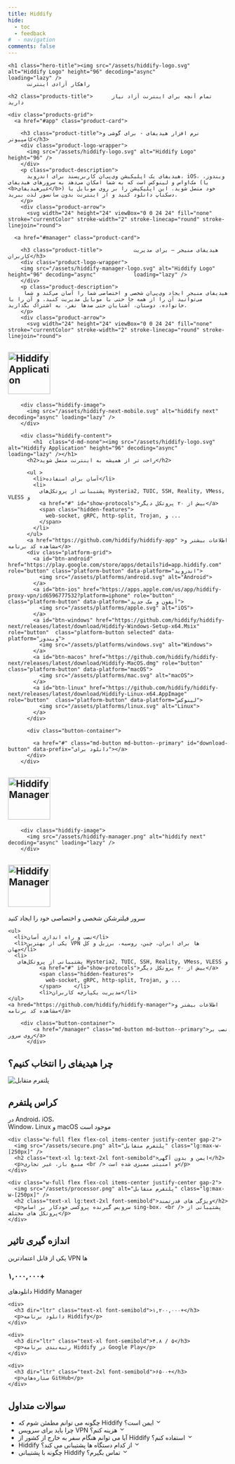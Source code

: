 ```yaml
---
title: Hiddify
hide:
  - toc
  - feedback
#  - navigation
comments: false
---
```

<style>@media screen and (min-width: 76.1875em) {.md-sidebar{display:none;}}</style>


  <section class="products-section">

    <h1 class="hero-title"><img src="/assets/hiddify-logo.svg" alt="Hiddify Logo" height="96" decoding="async"            loading="lazy" />
          راهکار آزادی اینترنت
</h1>

    <h2 class="products-title">      تمام آنچه برای اینترنت آزاد نیاز دارید
</h2>
    
    <div class="products-grid">
      <a href="#app" class="product-card">
        
        <h3 class="product-title">نرم افزار هیدیفای - برای گوشی و کامپیوتر</h3>
        <div class="product-logo-wrapper">
          <img src="/assets/hiddify-logo.svg" alt="Hiddify Logo" height="96" />
        </div>
        <p class="product-description">
          هیدیفای یک اپلیکیشن وی‌پی‌ان کاربرپسند برای اندروید، iOS، ویندوز، مک‌اواس و لینوکس است که به شما امکان می‌دهد به سرورهای هیدیفای (یا <b>غیرهیدیفای</b>) خود متصل شوید. این اپلیکیشن را بر روی موبایل یا دسکتاپ دانلود کنید و از اینترنت بدون سانسور لذت ببرید.
        </p>
        <div class="product-arrow">
          <svg width="24" height="24" viewBox="0 0 24 24" fill="none" stroke="currentColor" stroke-width="2" stroke-linecap="round" stroke-linejoin="round">
  <path d="M5 12h14M12 5l7 7-7 7" transform="scale(-1, 1) translate(-24, 0)"/>
</svg>
        </div>
      </a>

      <a href="#manager" class="product-card">
        
        <h3 class="product-title">          هیدیفای منیجر – برای مدیریت کاربران</h3>
        <div class="product-logo-wrapper">
        <img src="/assets/hiddify-manager-logo.svg" alt="Hiddify Logo" height="96" decoding="async"            loading="lazy" />
        </div>
        <p class="product-description">
         هیدیفای منیجر ایجاد وی‌پی‌ان شخصی و اختصاصی شما را آسان می‌کند و شما می‌توانید آن را از همه جا حتی با موبایل مدیریت کنید. و آن را با خانواده، دوستان، آشنایان حتی صدها نفر، به اشتراک بگذارید.
        </p>
        <div class="product-arrow">
          <svg width="24" height="24" viewBox="0 0 24 24" fill="none" stroke="currentColor" stroke-width="2" stroke-linecap="round" stroke-linejoin="round">
  <path d="M5 12h14M12 5l7 7-7 7" transform="scale(-1, 1) translate(-24, 0)"/>
</svg>
        </div>
      </a>
    </div>
  </section>


<section id="app"  class="hiddify-container" >
   <h1  class="d-md-block"><img src="/assets/hiddify-logo.svg" alt="Hiddify Application" height="96" decoding="async"            loading="lazy" /></h1>
    
      
        <div class="hiddify-image">
          <img src="/assets/hiddify-next-mobile.svg" alt="hiddify next" decoding="async" loading="lazy" />
        </div>
        
        <div class="hiddify-content">
            <h1  class="d-md-none"><img src="/assets/hiddify-logo.svg" alt="Hiddify Application" height="96" decoding="async"            loading="lazy" /></h1>
          <h2>راحت تر از همیشه به اینترنت متصل شوید</h2>
          
          <ul >
            <li>آسان برای استفاده</li>
            <li>
              پشتیبانی از پروتکل‌های Hysteria2, TUIC, SSH, Reality, VMess, VLESS و 
              <a href="#" id="show-protocols">بیش از ۲۰ پروتکل دیگر</a>
              <span class="hidden-features">
                web-socket, gRPC, http-split, Trojan, و ...
              </span>
            </li>
          </ul>
          <a href="https://github.com/hiddify/hiddify-app" >اطلاعات بیشتر و مشاهده کد برنامه</a>
          <div class="platform-grid">
            <a id="btn-android" href="https://play.google.com/store/apps/details?id=app.hiddify.com" role="button" class="platform-button" data-platform="اندروید">
              <img src="/assets/platforms/android.svg" alt="Android">
            </a>
            <a id="btn-ios" href="https://apps.apple.com/us/app/hiddify-proxy-vpn/id6596777532?platform=iphone" role="button"  class="platform-button" data-platform="آیفون و مک جدید">
              <img src="/assets/platforms/apple.svg" alt="iOS">
            </a>
            <a id="btn-windows" href="https://github.com/hiddify/hiddify-next/releases/latest/download/Hiddify-Windows-Setup-x64.Msix" role="button"  class="platform-button selected" data-platform="ویندوز">
              <img src="/assets/platforms/windows.svg" alt="Windows">
            </a>
            <a id="btn-macos" href="https://github.com/hiddify/hiddify-next/releases/latest/download/Hiddify-MacOS.dmg" role="button"  class="platform-button" data-platform="macOS">
              <img src="/assets/platforms/mac.svg" alt="macOS">
            </a>
            <a id="btn-linux" href="https://github.com/hiddify/hiddify-next/releases/latest/download/Hiddify-Linux-x64.AppImage" role="button"  class="platform-button" data-platform="لینوکس">
              <img src="/assets/platforms/linux.svg" alt="Linux">
            </a>
          </div>

          <div class="button-container">
            
            <a href="#" class="md-button md-button--primary" id="download-button" data-prefix="دانلود برای"></a>
          </div>
        </div>
      
    
  
</section>


<section id="manager" class="hiddify-container" >
    <h1  class="d-md-block"><img src="/assets/hiddify-manager-logo.svg" alt=" Hiddify Manager" height="96"> </h1>
    
      
        <div class="hiddify-image">
          <img src="/assets/hiddify-manager.png" alt="hiddify next" decoding="async" loading="lazy" />
        </div>

  <div class="hiddify-content">
   <h1  class="d-md-none"><img src="/assets/hiddify-manager-logo.svg" alt=" Hiddify Manager" height="96"> </h1>
    <p>سرور فیلترشکن شخصی و اختصاصی خود را ایجاد کنید</p>


    <ul>
      <li>نصب و راه اندازی آسان</li>
      <li>یکی از بهترین VPN ها برای ایران، چین، روسیه، برزیل و کل جهان</li>
      <li>
       پشتیبانی از پروتکل‌های Hysteria2, TUIC, SSH, Reality, VMess, VLESS و 
              <a href="#" id="show-protocols">بیش از ۲۰ پروتکل دیگر</a>
              <span class="hidden-features">
                web-socket, gRPC, http-split, Trojan, و ...
              </span>    </li>
              <li>مدیریت یکپارچه کاربران</li>
    </ul>
    <a hred="https://github.com/hiddify/hiddify-manager">اطلاعات بیشتر و مشاهده کد برنامه</a>
    
        <div class="button-container">
            <a href="/manager" class="md-button md-button--primary">نصب بر روی سرور</a>
          </div>
  </div>
</section>


<section class="w-full flex flex-col gap-16 justify-center items-center my-40 text-center text-secondary">

  <h2 class="text-center text-2xl font-semibold">چرا هیدیفای را انتخاب کنیم؟</h2>
  <div class="w-full grid grid-cols-1 lg:grid-cols-3 gap-10">
    <div class="w-full flex flex-col items-center justify-center gap-2">
      <img src="/assets/cross-platform.png" alt="پلتفرم متقابل" class="lg:max-w-[250px]" />
      <h2 class="text-xl lg:text-2xl font-semibold">کراس پلتفرم</h2>
      <p>در Android، iOS،<br /> Window، Linux و macOS موجود است</p>
    </div>

    <div class="w-full flex flex-col items-center justify-center gap-2">
      <img src="/assets/secure.png" alt="پلتفرم متقابل" class="lg:max-w-[250px]" />
      <h2 class="text-xl lg:text-2xl font-semibold">ایمن و بدون آگهی</h2>
      <p>منبع باز، غیر تجاری <br /> و امنیتی ممیزی شده است</p>
    </div>

    <div class="w-full flex flex-col items-center justify-center gap-2">
      <img src="/assets/processor.png" alt="پلتفرم متقابل" class="lg:max-w-[250px]" />
      <h2 class="text-xl lg:text-2xl font-semibold">ویژگی های قدرتمند</h2>
      <p>سرویس گیرنده پروکسی خودکار بر اساس sing-box، <br /> پشتیبانی از پروتکل های مختلف</p>
    </div>
  </div>
</section>

<section class="flex flex-col gap-16 justify-center items-center my-40 py-20 text-center text-secondary">
  <div>
    <h2 class="text-center text-2xl font-semibold">اندازه گیری تاثیر</h2>
    <p class="mt-2">یکی از قابل اعتمادترین VPN ها</p>
  </div>

  <div class="mt-8 w-full grid grid-cols-1 md:grid-cols-2 lg:grid-cols-4 gap-10">
    <div>
      <h3 dir="ltr" class="text-xl font-semibold">۱,۰۰۰,۰۰۰+</h3>
      <p>دانلودهای Hiddify Manager</p>
    </div>

    <div>
      <h3 dir="ltr" class="text-xl font-semibold">۱,۲۰۰,۰۰۰+</h3>
      <p>دانلود برنامه Hiddify</p>
    </div>

    <div>
      <h3 dir="ltr" class="text-xl font-semibold">۴.۸ / ۵</h3>
      <p>رتبه‌بندی برنامه Hiddify در Google Play</p>
    </div>

    <div>
      <h3 dir="ltr" class="text-2xl font-semibold">۶۵۰۰+</h3>
      <p>ستاره‌های GitHub</p>
    </div>
  </div>
</section>

<section class="relative my-20 flex flex-col items-center justify-center gap-5 text-secondary">
  <h2 class="text-center text-3xl font-semibold">سوالات متداول</h2>
  <ul class="relative mt-1 w-full max-w-5xl list-none flex-col p-4">
    <li class="disclosure-item mt-4 cursor-pointer rounded-md bg-[#FFFFFF] p-5 text-secondary shadow-md">
      <div class="disclosure-title flex items-center justify-between">
        <span class="title-text text-xl text-gray-800">چگونه می توانم مطمئن شوم که Hiddify ایمن است؟</span>
        <svg class="icon" xmlns="http://www.w3.org/2000/svg" width="1em" height="1em" viewBox="0 0 24 24">
          <g fill="none" fill-rule="evenodd">
            <path
              d="M24 0v24H0V0zM12.593 23.258l-.011.002l-.071.035l-.02.004l-.014-.004l-.071-.035c-.01-.004-.019-.001-.024.005l-.004.01l-.017.428l.005.02l.01.013l.104.074l.015.004l.012-.004l.104-.074l.012-.016l.004-.017l-.017-.427c-.002-.01-.009-.017-.017-.018m.265-.113l-.013.002l-.185.093l-.01.01l-.003.011l.018.43l.005.012l.008.007l.201.093c.012.004.023 0 .029-.008l.004-.014l-.034-.614c-.003-.012-.01-.02-.02-.022m-.715.002a.023.023 0 0 0-.027.006l-.006.014l-.034.614c0 .012.007.02.017.024l.015-.002l.201-.093l.01-.008l.004-.011l.017-.43l-.003-.012l-.01-.01z" />
            <path fill="currentColor"
              d="M12.707 15.707a1 1 0 0 1-1.414 0L5.636 10.05A1 1 0 1 1 7.05 8.636l4.95 4.95l4.95-4.95a1 1 0 0 1 1.414 1.414z" />
          </g>
        </svg>
      </div>
      <div class="disclosure-content mt-3 text-lg text-gray-700 text-right" style="display: none">
        بله، Hiddify برای کار یکپارچه با سرویس های پخش محبوب طراحی شده است و اطمینان می دهد که می توانید بدون هیچ
        زحمتی به محتوای محدود منطقه دسترسی داشته باشید.
        از نمایش ها و فیلم های مورد علاقه خود در هر نقطه از جهان لذت ببرید
      </div>
    </li>
    <li class="disclosure-item mt-4 cursor-pointer rounded-md bg-[#FFFFFF] p-5 text-secondary shadow-md">
      <div class="disclosure-title flex items-center justify-between">
        <span class="title-text text-xl text-gray-800">چرا باید برای سرویس VPN هزینه کنم؟</span>
        <svg class="icon" xmlns="http://www.w3.org/2000/svg" width="1em" height="1em" viewBox="0 0 24 24">
          <g fill="none" fill-rule="evenodd">
            <path
              d="M24 0v24H0V0zM12.593 23.258l-.011.002l-.071.035l-.02.004l-.014-.004l-.071-.035c-.01-.004-.019-.001-.024.005l-.004.01l-.017.428l.005.02l.01.013l.104.074l.015.004l.012-.004l.104-.074l.012-.016l.004-.017l-.017-.427c-.002-.01-.009-.017-.017-.018m.265-.113l-.013.002l-.185.093l-.01.01l-.003.011l.018.43l.005.012l.008.007l.201.093c.012.004.023 0 .029-.008l.004-.014l-.034-.614c-.003-.012-.01-.02-.02-.022m-.715.002a.023.023 0 0 0-.027.006l-.006.014l-.034.614c0 .012.007.02.017.024l.015-.002l.201-.093l.01-.008l.004-.011l.017-.43l-.003-.012l-.01-.01z" />
            <path fill="currentColor"
              d="M12.707 15.707a1 1 0 0 1-1.414 0L5.636 10.05A1 1 0 1 1 7.05 8.636l4.95 4.95l4.95-4.95a1 1 0 0 1 1.414 1.414z" />
          </g>
        </svg>
      </div>
      <div class="disclosure-content mt-3 text-lg text-gray-700 text-right" style="display: none">
        حفظ حریم خصوصی شما برای ما در هیدیفای اولویت اصلی است. هیدیفای هیچگونه اطلاعات شخصی را جمع‌آوری یا ذخیره
        نمی‌کند، بنابراین مطمئن باشید که داده‌های شما به تنهایی شما تعلق دارد. هیچگونه اطلاعاتی به سرورهای هیدیفای
        منتقل نمی‌شود، به‌طوری‌که گفتگوهای شما کاملاً محرمانه باقی می‌ماند.
      </div>
    </li>
    <li class="disclosure-item mt-4 cursor-pointer rounded-md bg-[#FFFFFF] p-5 text-secondary shadow-md">
      <div class="disclosure-title flex items-center justify-between">
        <span class="title-text text-xl text-gray-800">آیا می توانم هنگام سفر به خارج از کشور از Hiddify استفاده
          کنم؟</span>
        <svg class="icon" xmlns="http://www.w3.org/2000/svg" width="1em" height="1em" viewBox="0 0 24 24">
          <g fill="none" fill-rule="evenodd">
            <path
              d="M24 0v24H0V0zM12.593 23.258l-.011.002l-.071.035l-.02.004l-.014-.004l-.071-.035c-.01-.004-.019-.001-.024.005l-.004.01l-.017.428l.005.02l.01.013l.104.074l.015.004l.012-.004l.104-.074l.012-.016l.004-.017l-.017-.427c-.002-.01-.009-.017-.017-.018m.265-.113l-.013.002l-.185.093l-.01.01l-.003.011l.018.43l.005.012l.008.007l.201.093c.012.004.023 0 .029-.008l.004-.014l-.034-.614c-.003-.012-.01-.02-.02-.022m-.715.002a.023.023 0 0 0-.027.006l-.006.014l-.034.614c0 .012.007.02.017.024l.015-.002l.201-.093l.01-.008l.004-.011l.017-.43l-.003-.012l-.01-.01z" />
            <path fill="currentColor"
              d="M12.707 15.707a1 1 0 0 1-1.414 0L5.636 10.05A1 1 0 1 1 7.05 8.636l4.95 4.95l4.95-4.95a1 1 0 0 1 1.414 1.414z" />
          </g>
        </svg>
      </div>
      <div class="disclosure-content mt-3 text-lg text-gray-700 text-right" style="display: none">
        بله، Hiddify برای کار یکپارچه با سرویس های پخش محبوب طراحی شده است و اطمینان می دهد که می توانید بدون هیچ
        زحمتی به محتوای محدود منطقه دسترسی داشته باشید. از نمایش ها و فیلم های مورد علاقه خود در هر نقطه از جهان
        لذت
        ببرید
      </div>
    </li>
    <li class="disclosure-item mt-4 cursor-pointer rounded-md bg-[#FFFFFF] p-5 text-secondary shadow-md">
      <div class="disclosure-title flex items-center justify-between">
        <span class="title-text text-xl text-gray-800">Hiddify از کدام دستگاه ها پشتیبانی می کند؟</span>
        <svg class="icon" xmlns="http://www.w3.org/2000/svg" width="1em" height="1em" viewBox="0 0 24 24">
          <g fill="none" fill-rule="evenodd">
            <path
              d="M24 0v24H0V0zM12.593 23.258l-.011.002l-.071.035l-.02.004l-.014-.004l-.071-.035c-.01-.004-.019-.001-.024.005l-.004.01l-.017.428l.005.02l.01.013l.104.074l.015.004l.012-.004l.104-.074l.012-.016l.004-.017l-.017-.427c-.002-.01-.009-.017-.017-.018m.265-.113l-.013.002l-.185.093l-.01.01l-.003.011l.018.43l.005.012l.008.007l.201.093c.012.004.023 0 .029-.008l.004-.014l-.034-.614c-.003-.012-.01-.02-.02-.022m-.715.002a.023.023 0 0 0-.027.006l-.006.014l-.034.614c0 .012.007.02.017.024l.015-.002l.201-.093l.01-.008l.004-.011l.017-.43l-.003-.012l-.01-.01z" />
            <path fill="currentColor"
              d="M12.707 15.707a1 1 0 0 1-1.414 0L5.636 10.05A1 1 0 1 1 7.05 8.636l4.95 4.95l4.95-4.95a1 1 0 0 1 1.414 1.414z" />
          </g>
        </svg>
      </div>
      <div class="disclosure-content mt-3 text-lg text-gray-700 text-right" style="display: none">
        بله، Hiddify برای کار یکپارچه با سرویس های پخش محبوب طراحی شده است و اطمینان می دهد که می توانید بدون هیچ
        زحمتی به محتوای محدود منطقه دسترسی داشته باشید. از نمایش ها و فیلم های مورد علاقه خود در هر نقطه از جهان
        لذت
        ببرید
      </div>
    </li>
    <li class="disclosure-item mt-4 cursor-pointer rounded-md bg-[#FFFFFF] p-5 text-secondary shadow-md">
      <div class="disclosure-title flex items-center justify-between">
        <span class="title-text text-xl text-gray-800">چگونه با پشتیبانی Hiddify تماس بگیرم؟</span>
        <svg class="icon" xmlns="http://www.w3.org/2000/svg" width="1em" height="1em" viewBox="0 0 24 24">
          <g fill="none" fill-rule="evenodd">
            <path
              d="M24 0v24H0V0zM12.593 23.258l-.011.002l-.071.035l-.02.004l-.014-.004l-.071-.035c-.01-.004-.019-.001-.024.005l-.004.01l-.017.428l.005.02l.01.013l.104.074l.015.004l.012-.004l.104-.074l.012-.016l.004-.017l-.017-.427c-.002-.01-.009-.017-.017-.018m.265-.113l-.013.002l-.185.093l-.01.01l-.003.011l.018.43l.005.012l.008.007l.201.093c.012.004.023 0 .029-.008l.004-.014l-.034-.614c-.003-.012-.01-.02-.02-.022m-.715.002a.023.023 0 0 0-.027.006l-.006.014l-.034.614c0 .012.007.02.017.024l.015-.002l.201-.093l.01-.008l.004-.011l.017-.43l-.003-.012l-.01-.01z" />
            <path fill="currentColor"
              d="M12.707 15.707a1 1 0 0 1-1.414 0L5.636 10.05A1 1 0 1 1 7.05 8.636l4.95 4.95l4.95-4.95a1 1 0 0 1 1.414 1.414z" />
          </g>
        </svg>
      </div>
      <div class="disclosure-content mt-3 text-lg text-gray-700 text-right" style="display: none">
        بله، Hiddify برای کار یکپارچه با سرویس های پخش محبوب طراحی شده است و اطمینان می دهد که می توانید بدون هیچ
        زحمتی به محتوای محدود منطقه دسترسی داشته باشید. از نمایش ها و فیلم های مورد علاقه خود در هر نقطه از جهان
        لذت
        ببرید
      </div>
    </li>
  </ul>
</section>


